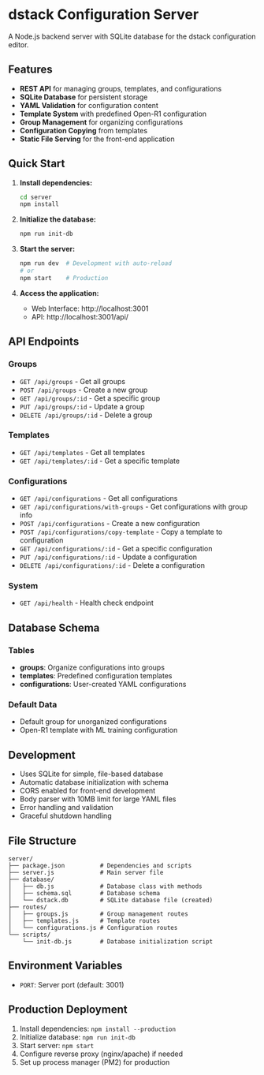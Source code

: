 # dstack Configuration Server

A Node.js backend server with SQLite database for the dstack configuration editor.

## Features

- **REST API** for managing groups, templates, and configurations
- **SQLite Database** for persistent storage
- **YAML Validation** for configuration content
- **Template System** with predefined Open-R1 configuration
- **Group Management** for organizing configurations
- **Configuration Copying** from templates
- **Static File Serving** for the front-end application

## Quick Start

1. **Install dependencies:**
   ```bash
   cd server
   npm install
   ```

2. **Initialize the database:**
   ```bash
   npm run init-db
   ```

3. **Start the server:**
   ```bash
   npm run dev  # Development with auto-reload
   # or
   npm start    # Production
   ```

4. **Access the application:**
   - Web Interface: http://localhost:3001
   - API: http://localhost:3001/api/

## API Endpoints

### Groups
- `GET /api/groups` - Get all groups
- `POST /api/groups` - Create a new group
- `GET /api/groups/:id` - Get a specific group
- `PUT /api/groups/:id` - Update a group
- `DELETE /api/groups/:id` - Delete a group

### Templates
- `GET /api/templates` - Get all templates
- `GET /api/templates/:id` - Get a specific template

### Configurations
- `GET /api/configurations` - Get all configurations
- `GET /api/configurations/with-groups` - Get configurations with group info
- `POST /api/configurations` - Create a new configuration
- `POST /api/configurations/copy-template` - Copy a template to configuration
- `GET /api/configurations/:id` - Get a specific configuration
- `PUT /api/configurations/:id` - Update a configuration
- `DELETE /api/configurations/:id` - Delete a configuration

### System
- `GET /api/health` - Health check endpoint

## Database Schema

### Tables
- **groups**: Organize configurations into groups
- **templates**: Predefined configuration templates
- **configurations**: User-created YAML configurations

### Default Data
- Default group for unorganized configurations
- Open-R1 template with ML training configuration

## Development

- Uses SQLite for simple, file-based database
- Automatic database initialization with schema
- CORS enabled for front-end development
- Body parser with 10MB limit for large YAML files
- Error handling and validation
- Graceful shutdown handling

## File Structure

```
server/
├── package.json          # Dependencies and scripts
├── server.js             # Main server file
├── database/
│   ├── db.js             # Database class with methods
│   ├── schema.sql        # Database schema
│   └── dstack.db         # SQLite database file (created)
├── routes/
│   ├── groups.js         # Group management routes
│   ├── templates.js      # Template routes
│   └── configurations.js # Configuration routes
└── scripts/
    └── init-db.js        # Database initialization script
```

## Environment Variables

- `PORT`: Server port (default: 3001)

## Production Deployment

1. Install dependencies: `npm install --production`
2. Initialize database: `npm run init-db`
3. Start server: `npm start`
4. Configure reverse proxy (nginx/apache) if needed
5. Set up process manager (PM2) for production